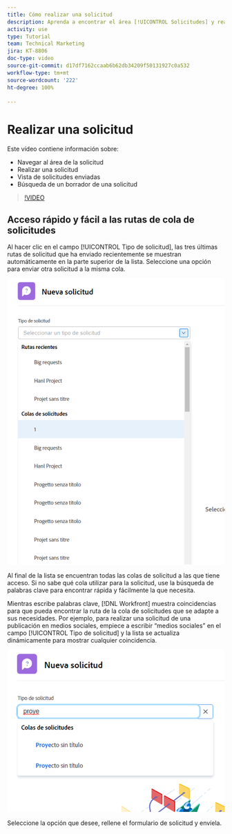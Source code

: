 ```yaml
---
title: Cómo realizar una solicitud
description: Aprenda a encontrar el área [!UICONTROL Solicitudes] y realice una solicitud. A continuación, aprenda a ver las solicitudes enviadas y en borrador.
activity: use
type: Tutorial
team: Technical Marketing
jira: KT-8806
doc-type: video
source-git-commit: d17df7162ccaab6b62db34209f50131927c0a532
workflow-type: tm+mt
source-wordcount: '222'
ht-degree: 100%

---
```


# Realizar una solicitud

Este vídeo contiene información sobre:

* Navegar al área de la solicitud
* Realizar una solicitud
* Vista de solicitudes enviadas
* Búsqueda de un borrador de una solicitud

>[!VIDEO](https://video.tv.adobe.com/v/336092/?quality=12&learn=on&enablevpops)

## Acceso rápido y fácil a las rutas de cola de solicitudes

Al hacer clic en el campo [!UICONTROL Tipo de solicitud], las tres últimas rutas de solicitud que ha enviado recientemente se muestran automáticamente en la parte superior de la lista. Seleccione una opción para enviar otra solicitud a la misma cola.

![Menú Texto de solicitud que muestra la lista de rutas de solicitud recientes](assets/collaborator-fundamentals-1.png)

Al final de la lista se encuentran todas las colas de solicitud a las que tiene acceso. Si no sabe qué cola utilizar para la solicitud, use la búsqueda de palabras clave para encontrar rápida y fácilmente la que necesita.

Mientras escribe palabras clave, [!DNL Workfront] muestra coincidencias para que pueda encontrar la ruta de la cola de solicitudes que se adapte a sus necesidades. Por ejemplo, para realizar una solicitud de una publicación en medios sociales, empiece a escribir “medios sociales” en el campo [!UICONTROL Tipo de solicitud] y la lista se actualiza dinámicamente para mostrar cualquier coincidencia.

![Menú Texto de solicitud con una palabra escrita en el campo para mostrar las rutas de solicitud recientes](assets/collaborator-fundamentals-2.png)

Seleccione la opción que desee, rellene el formulario de solicitud y envíela.

<!---
Learn more
Requests area overview
Create and submit Workfront requests
Guides
Make a work request
--->
